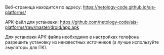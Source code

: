 Веб-страница находится по адресу: https://netology-code.github.io/ajs-platforms/

APK-файл для установки: https://github.com/netology-code/ajs-platforms/raw/master/droid/app.apk

Для установки APK-файла необходимо в настройках телефона разрешить установку из неизвестных источников (а лучше используйте эмуляторы для ПК).
